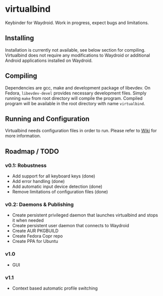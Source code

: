 # virtualbind
Keybinder for Waydroid. Work in progress, expect bugs and limitations.
## Installing
Installation is currently not available, see below section for compiling. Virtualbind does not require any modifications to Waydroid or additional Android applications installed on Waydroid.
## Compiling
Dependencies are gcc, make and development package of libevdev. On Fedora, `libevdev-devel` provides necessary development files. Simply running `make` from root directory will compile the program. Compiled program will be available in the root directory with name `virtualbind`.
## Running and Configuration
Virtualbind needs configuration files in order to run. Please refer to [Wiki](https://github.com/mrvictory1/virtualbind/wiki) for more information.
## Roadmap / TODO
### v0.1: Robustness
* Add support for all keyboard keys (done)
* Add error handling (done)
* Add automatic input device detection (done)
* Remove limitations of configuration files (done)
### v0.2: Daemons & Publishing
* Create persistent privileged daemon that launches virtualbind and stops it when needed
* Create persistent user daemon that connects to Waydroid
* Create AUR PKGBUILD
* Create Fedora Copr repo
* Create PPA for Ubuntu
### v1.0
* GUI
### v1.1
* Context based automatic profile switching

